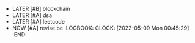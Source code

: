 - LATER [#B] blockchain
- LATER [#A] dsa
- LATER [#A] leetcode
- NOW [#A] revise bc
  :LOGBOOK:
  CLOCK: [2022-05-09 Mon 00:45:29]
  :END: